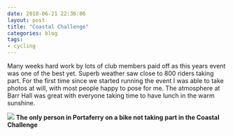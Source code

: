 ```yaml
---
date: 2010-06-21 22:36:06
layout: post
title: "Coastal Challenge"
categories: blog 
tags:
- cycling
---
```


Many weeks hard work by lots of club members paid off as this years event was one of the best yet. Superb weather saw close to 800 riders taking part. For the first time since we started running the event I was able to take photos at will, with most people happy to pose for me. The atmosphere at Barr Hall was great with everyone taking time to have lunch in the warm sunshine.


![](/images/2010/dsc_0140.jpg)
**The only person in Portaferry on a bike not taking part in the Coastal Challenge**
